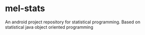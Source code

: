 # mel-stats
An android project repository for statistical programming. Based on statistical java object oriented programming

